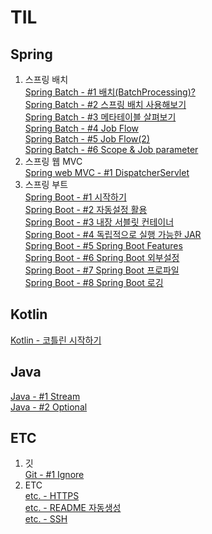 # TIL
## Spring
1. 스프링 배치  
[Spring Batch - #1 배치(BatchProcessing)?](./spring/batch/SpringBatchApplication.md)  
[Spring Batch - #2 스프링 배치 사용해보기](./spring/batch/SpringBatchApplication1.md)  
[Spring Batch - #3 메타테이블 살펴보기](./spring/batch/SpringBatchMetaTable.md)  
[Spring Batch - #4 Job Flow](./spring/batch/SpringBatchApplication2.md)  
[Spring Batch - #5 Job Flow(2)](./spring/batch/SpringBatchApplication3.md)  
[Spring Batch - #6 Scope & Job parameter](./spring/batch/SpringBatchApplication4.md)  
2. 스프링 웹 MVC  
[Spring web MVC - #1 DispatcherServlet](./spring/webmvc/DispatcherServlet1.md)  
3. 스프링 부트  
[Spring Boot - #1 시작하기](./spring/boot/SpringBootBasic1.md)  
[Spring Boot - #2 자동설정 활용](./spring/boot/SpringBootBasic2.md)  
[Spring Boot - #3 내장 서블릿 컨테이너](./spring/boot/SpringBootBasic3_imbeded_sevlet_container.md)  
[Spring Boot - #4 독립적으로 실행 가능한 JAR](./spring/boot/SpringBootBasic4.md)  
[Spring Boot - #5 Spring Boot Features](./spring/boot/SpringBootBasic5.md)  
[Spring Boot - #6 Spring Boot 외부설정](./spring/boot/SpringBootBasic6.md)  
[Spring Boot - #7 Spring Boot 프로파일  ](./spring/boot/SpringBootBasic7.md)  
[Spring Boot - #8 Spring Boot 로깅  ](./spring/boot/SpringBootBasic8.md)  
## Kotlin
[Kotlin -  코틀린 시작하기](./kotlin/KotlinIntro.md)  
## Java
[Java - #1 Stream ](./java/JavaStream.md)  
[Java - #2 Optional](./java/JavaOptional.md)  
## ETC
1. 깃  
[Git - #1 Ignore](./git/Ignore.md)  
2. ETC  
[etc. -  HTTPS ](./etc/Https.md)  
[etc. -  README 자동생성](./etc/ReadMeAutoCreator.md)  
[etc. -  SSH](./etc/SSH.md)  
